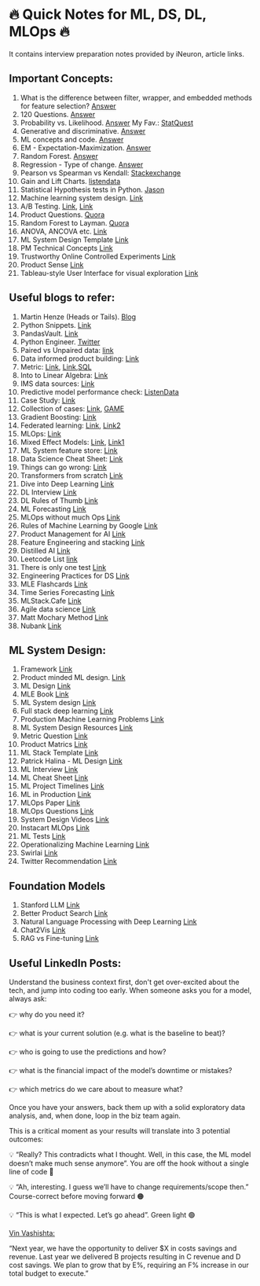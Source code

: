 # 🔥 Quick Notes for ML, DS, DL, MLOps 🔥
It contains interview preparation notes provided by iNeuron, article links.

## Important Concepts:

1. What is the difference between filter, wrapper, and embedded methods for feature selection? [Answer](https://sebastianraschka.com/faq/docs/feature_sele_categories.html)
2. 120 Questions. [Answer](https://towardsdatascience.com/120-data-scientist-interview-questions-and-answers-you-should-know-in-2021-b2faf7de8f3e)
3. Probability vs. Likelihood. [Answer](https://stats.stackexchange.com/questions/2641/what-is-the-difference-between-likelihood-and-probability#2647)
   My Fav.: [StatQuest](https://www.youtube.com/watch?v=pYxNSUDSFH4)
4. Generative and discriminative. [Answer](https://stackoverflow.com/questions/879432/what-is-the-difference-between-a-generative-and-a-discriminative-algorithm)
5. ML concepts and code. [Answer](https://ml-cheatsheet.readthedocs.io/en/latest/linear_regression.html)
6. EM - Expectation-Maximization. [Answer](Expectation-Maximization)
7. Random Forest. [Answer](https://www.youtube.com/watch?v=J4Wdy0Wc_xQ) 
8. Regression - Type of change. [Answer](https://web.stanford.edu/~mrosenfe/soc_meth_proj3/soc_180B_regression_whatchanges.htm)
9. Pearson vs Spearman vs Kendall: [Stackexchange](https://datascience.stackexchange.com/questions/64260/pearson-vs-spearman-vs-kendall)
10. Gain and Lift Charts. [listendata](https://www.listendata.com/2014/08/excel-template-gain-and-lift-charts.html)
11. Statistical Hypothesis tests in Python. [Jason](https://machinelearningmastery.com/statistical-hypothesis-tests-in-python-cheat-sheet/)
12. Machine learning system design. [Link](https://huyenchip.com/machine-learning-systems-design/toc.html)
13. A/B Testing. [Link](https://nancyyanyu.github.io/posts/17c5bb19/), [Link](https://www.youtube.com/watch?v=DUNk4GPZ9bw&ab_channel=DataInterview)
14. Product Questions. [Quora](https://www.quora.com/profile/Teng-Lu-1/answers)
15. Random Forest to Layman. [Quora](https://www.quora.com/How-does-randomization-in-a-random-forest-work)
16. ANOVA, ANCOVA etc. [Link](http://www.statsmakemecry.com/smmctheblog/stats-soup-anova-ancova-manova-mancova)
17. ML System Design Template [Link](https://www.mle-interviews.com/ml-design-template)
18. PM Technical Concepts [Link](https://divyacohen.medium.com/how-to-prepare-for-googles-product-management-technical-round-when-you-are-not-technical-474de3ee01b3)
19. Trustworthy Online Controlled Experiments [Link](https://www.amazon.com/gp/product/1108724264/ref=as_li_tl?ie=UTF8&tag=rdy-20&camp=1789&creative=9325&linkCode=as2&creativeASIN=1108724264&linkId=ec7f21541818587686159b0d44e4f63d)
20. Product Sense [Link](https://prodbee.com/index.html)
21. Tableau-style User Interface for visual exploration [Link](https://github.com/Kanaries/pygwalker)

## Useful blogs to refer:

1. Martin Henze (Heads or Tails). [Blog](https://heads0rtai1s.github.io/2020/11/05/r-python-dplyr-pandas/)
2. Python Snippets. [Link](https://github.com/dushyantkhosla/python-snippets)
3. PandasVault. [Link](https://github.com/firmai/pandasvault#shift-columns-to-front)
4. Python Engineer. [Twitter](https://twitter.com/python_engineer)
5. Paired vs Unpaired data: [link](https://socratic.org/questions/what-is-a-paired-and-unpaired-t-test-what-are-the-differences)
6. Data informed product building: [Link](https://medium.com/sequoia-capital/data-informed-product-building-1e509a5c4112)
7. Metric: [Link](https://productlessons.substack.com/p/what-to-do-when-your-metrics-dip), [Link](https://igotanoffer.com/blogs/product-manager/product-metric-interview-questions),[SQL](https://quip.com/2gwZArKuWk7W)
8. Into to Linear Algebra: [Link](https://pabloinsente.github.io/intro-linear-algebra)
9. IMS data sources: [Link](https://csimarket.com/stocks/segments.php?code=RX)
10. Predictive model performance check: [ListenData](https://www.listendata.com/2015/01/model-performance-in-logistic-regression.html)
11. Case Study: [Link](https://hackingthecaseinterview.thinkific.com/pages/market-entry-case-interview)
12.  Collection of cases: [Link](https://hackingthecaseinterview.thinkific.com/pages/articles), [GAME](https://hackernoon.com/metrics-game-framework-5e3dce1be8ac)
13.  Gradient Boosting: [Link](https://www.youtube.com/watch?v=3CC4N4z3GJc&ab_channel=StatQuestwithJoshStarmer)
14.  Federated learning: [Link](https://www.quora.com/What-is-federated-learning), [Link2](https://federated.withgoogle.com/)
15.  MLOps: [Link](https://github.com/GokuMohandas/madewithml)
16.  Mixed Effect Models: [Link](https://towardsdatascience.com/how-linear-mixed-model-works-350950a82911), [Link1](https://medium.com/analytics-vidhya/introduction-to-mixed-models-208f012aa865)
17.  ML System feature store: [Link](https://medium.com/data-for-ai/comprehensive-and-comparative-list-of-feature-store-architectures-for-data-scientists-and-big-data-86ea8c4d853b)
18.  Data Science Cheat Sheet: [Link](https://www.theinsaneapp.com/2020/12/machine-learning-and-data-science-cheat-sheets-pdf.html)
19.  Things can go wrong: [Link](https://towardsdatascience.com/51-things-that-can-go-wrong-in-a-real-world-ml-project-c36678065a75)
20.  Transformers from scratch [Link](https://e2eml.school/transformers.html)
21.  Dive into Deep Learning [Link](https://d2l.ai/chapter_preface/index.html)
22.  DL Interview [Link](https://arxiv.org/ftp/arxiv/papers/2201/2201.00650.pdf)
23.  DL Rules of Thumb [Link](https://jeffmacaluso.github.io/post/DeepLearningRulesOfThumb/)
24.  ML Forecasting [Link](https://towardsdatascience.com/ml-time-series-forecasting-the-right-way-cbf3678845ff)
25.  MLOps without much Ops [Link](https://towardsdatascience.com/mlops-without-much-ops-d17f502f76e8)
26.  Rules of Machine Learning by Google [Link](https://developers.google.com/machine-learning/guides/rules-of-ml)
27.  Product Management for AI [Link](https://www.oreilly.com/radar/product-management-for-ai/)
28.  Feature Engineering and stacking [Link](https://www.kaggle.com/code/solegalli/feature-engineering-and-model-stacking/notebook)
29.  Distilled AI [Link](https://aman.ai/cs229/)
30.  Leetcode List [link](https://aman.ai/code/)
31.  There is only one test [Link](https://towardsdatascience.com/data-scientists-need-to-know-just-one-statistical-test-3115b2ff26fd)
32.  Engineering Practices for DS [Link](https://valohai.com/engineering-practices-ebook/)
33.  MLE Flashcards [Link](https://github.com/b7leung/MLE-Flashcards)
34.  Time Series Forecasting [Link](https://github.com/KishManani/DataTalksClub2022/blob/main/Feature%20engineering%20for%20time%20series%20forecasting%20DataTalksClub.pdf)
35. MLStack.Cafe [Link](https://www.mlstack.cafe/)
36. Agile data science [Link](https://towardsdatascience.com/my-best-tips-for-agile-data-science-research-b40365cc979d)
37. Matt Mochary Method [Link](https://docs.google.com/document/d/18FiJbYn53fTtPmphfdCKT2TMWH-8Y2L-MLqDk-MFV4s/preview?pru=AAABhJXMgQo*wpkvH9cihXuCqm_7HASBVw)
38. Nubank [Link](https://building.nubank.com.br/data/data-science-machine-learning/)

## ML System Design:

1. Framework [Link](https://leetcode.com/discuss/interview-question/system-design/566057/machine-learning-system-design-a-framework-for-the-interview-day)
2. Product minded ML design. [Link](https://www.youtube.com/watch?v=Hv54e-9XnZ0&ab_channel=AssociationforComputingMachinery%28ACM%29)
3. ML Design [Link](https://github.com/khangich/machine-learning-interview/blob/master/design.md)
4. MLE Book [Link](http://www.mlebook.com/wiki/doku.php)
5. ML System design [Link](https://becominghuman.ai/machine-learning-system-design-f2f4018f2f8)
6. Full stack deep learning [Link](https://fall2019.fullstackdeeplearning.com/)
7. Production Machine Learning Problems [Link](https://static.googleusercontent.com/media/research.google.com/en//pubs/archive/46178.pdf)
8. ML System Design Resources [Link](https://www.teamblind.com/post/Machine-learning-engineering-and-ML-systems-design-resources-master-list-gWY7ZUTT)
9. Metric Question [Link](https://medium.com/datainterview/principles-and-frameworks-of-product-metrics-youtube-case-study-ff63257a82d3)
10. Product Matrics [Link](https://medium.com/datainterview/principles-and-frameworks-of-product-metrics-youtube-case-study-ff63257a82d3)
11. ML Stack Template [Link](https://ml-ops.org/content/state-of-mlops)
12. Patrick Halina - ML Design [Link](http://patrickhalina.com/posts/ml-systems-design-interview-guide/)
13. ML Interview [Link](https://github.com/alirezadir/machine-learning-interview-enlightener)
14. ML Cheat Sheet [Link](https://sites.google.com/view/datascience-cheat-sheets/machine-learning_1)
15. ML Project Timelines [Link](https://docs.google.com/document/d/1D-M6nxeLnIaFufS-u2Ymp45AYB9eEmVHZno7G2F545U/edit)
16. ML in Production [Link](https://mlinproduction.com/)
17. MLOps Paper [Link](https://arxiv.org/ftp/arxiv/papers/2205/2205.02302.pdf)
18. MLOps Questions [Link](https://hashdork.com/top-mlops-interview-questions/)
19. System Design Videos [Link](https://www.youtube.com/c/ByteByteGo/videos)
20. Instacart MLOps [Link](https://tech.instacart.com/lessons-learned-the-journey-to-real-time-machine-learning-at-instacart-942f3a656af3)
21. ML Tests [Link](https://github.com/microsoft/recommenders/tree/main/tests)
22. Operationalizing Machine Learning [Link](https://arxiv.org/pdf/2209.09125.pdf)
23. Swirlai [Link](https://www.newsletter.swirlai.com/archive?sort=new)
24. Twitter Recommendation [Link](https://blog.twitter.com/engineering/en_us/topics/open-source/2023/twitter-recommendation-algorithm)

## Foundation Models

1. Stanford LLM [Link](https://stanford-cs324.github.io/winter2023/)
2. Better Product Search [Link](https://www.databricks.com/blog/enhancing-product-search-large-language-models-llms.html)
3. Natural Language Processing with Deep Learning [Link](https://web.stanford.edu/class/cs224n/index.html?utm_source=substack&utm_medium=email#schedule)
4. Chat2Vis [Link](https://github.com/frog-land/Chat2VIS_Streamlit/blob/main/classes.py)
5. RAG vs Fine-tuning [Link](https://arxiv.org/pdf/2401.08406.pdf)

## Useful LinkedIn Posts:

Understand the business context first, don't get over-excited about the tech, and jump into coding too early. 
When someone asks you for a model, always ask:

👉 why do you need it? 

👉 what is your current solution (e.g. what is the baseline to beat)?

👉 who is going to use the predictions and how?

👉 what is the financial impact of the model’s downtime or mistakes?

👉 which metrics do we care about to measure what?

Once you have your answers, back them up with a solid exploratory data analysis, and, when done, loop in the biz team again.


This is a critical moment as your results will translate into 3 potential outcomes:

💡 “Really? This contradicts what I thought. Well, in this case, the ML model doesn’t make much sense anymore”. You are off the hook without a single line of code 🔴

💡 “Ah, interesting. I guess we’ll have to change requirements/scope then.” Course-correct before moving forward 🟠

💡 “This is what I expected. Let’s go ahead”. Green light 🟢


[Vin Vashishta:](https://www.linkedin.com/in/vineetvashishta/)

“Next year, we have the opportunity to deliver $X in costs savings and revenue.
Last year we delivered B projects resulting in C revenue and D cost savings.
We plan to grow that by E%, requiring an F% increase in our total budget to execute.”
